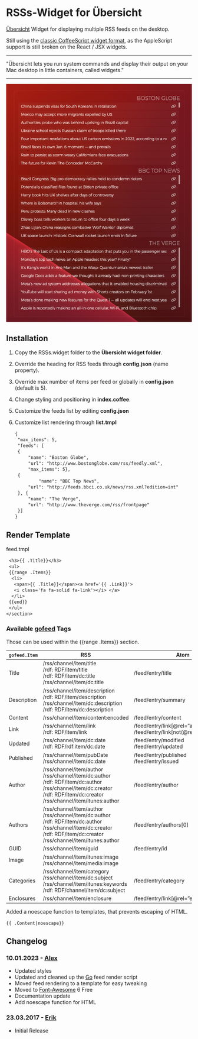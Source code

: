 # RSSs-Widget for Übersicht

[Übersicht](http://tracesof.net/uebersicht/) Widget for displaying multiple RSS feeds on the desktop. 

Still using  the [classic CoffeeScript widget format](https://github.com/felixhageloh/uebersicht/blob/master/ClassicWidgets.md), as the AppleScript support is still broken on the React / JSX widgets.

---

"Übersicht lets you run system commands and display their output on your Mac desktop in little containers, called widgets."

---

![Alt text](screenshot.png?raw=true "Preview")

## Installation

1. Copy the RSSs.widget folder to the **Übersicht widget folder**.

2. Override the heading for RSS feeds through **config.json** (name property).

3. Override max number of items per feed or globally in **config.json** (default is 5).

4. Change styling and positioning  in **index.coffee**. 

5. Customize the feeds list by editing **config.json**

6. Customize list rendering through **list.tmpl**
   
   ```
   {
    "max_items": 5,
    "feeds": [
    {
        "name": "Boston Globe",
        "url": "http://www.bostonglobe.com/rss/feedly.xml",
        "max_items": 5},
    {
            "name": "BBC Top News",
        "url": "http://feeds.bbci.co.uk/news/rss.xml?edition=int"
    }, {
        "name": "The Verge",
        "url": "http://www.theverge.com/rss/frontpage"
    }]
   }
   ```

## Render Template

feed.tmpl

```<section>
 <h3>{{ .Title}}</h3>
 <ul>
 {{range .Items}}
  <li>
   <span>{{ .Title}}</span><a href='{{ .Link}}'>
   <i class='fa fa-solid fa-link'></i> </a>
  </li>
 {{end}}
 </ul>
</section>
```

### Available [gofeed](https://github.com/mmcdole/gofeed) Tags

Those can be used within the {{range .Items}} section.

| `gofeed.Item` | RSS                                                                                                                                                                                 | Atom                                                                          | JSON                                 |
| ------------- | ----------------------------------------------------------------------------------------------------------------------------------------------------------------------------------- | ----------------------------------------------------------------------------- | ------------------------------------ |
| Title         | /rss/channel/item/title<br>/rdf: RDF/item/title<br>/rdf: RDF/item/dc:title<br>/rss/channel/item/dc:title                                                                            | /feed/entry/title                                                             | /items/title                         |
| Description   | /rss/channel/item/description<br>/rdf: RDF/item/description<br>/rss/channel/item/dc:description<br>/rdf: RDF/item/dc:description                                                    | /feed/entry/summary                                                           | /items/summary                       |
| Content       | /rss/channel/item/content:encoded                                                                                                                                                   | /feed/entry/content                                                           | /items/content_html                  |
| Link          | /rss/channel/item/link<br>/rdf: RDF/item/link                                                                                                                                       | /feed/entry/link[@rel=”alternate”]/@href<br>/feed/entry/link[not(@rel)]/@href | /items/url                           |
| Updated       | /rss/channel/item/dc:date<br>/rdf: RDF/rdf:item/dc:date                                                                                                                             | /feed/entry/modified<br>/feed/entry/updated                                   | /items/date_modified                 |
| Published     | /rss/channel/item/pubDate<br>/rss/channel/item/dc:date                                                                                                                              | /feed/entry/published<br>/feed/entry/issued                                   | /items/date_published                |
| Author        | /rss/channel/item/author<br>/rss/channel/item/dc:author<br>/rdf: RDF/item/dc:author<br>/rss/channel/item/dc:creator<br>/rdf: RDF/item/dc:creator<br>/rss/channel/item/itunes:author | /feed/entry/author                                                            | /items/author/name                   |
| Authors       | /rss/channel/item/author<br>/rss/channel/item/dc:author<br>/rdf: RDF/item/dc:author<br>/rss/channel/item/dc:creator<br>/rdf: RDF/item/dc:creator<br>/rss/channel/item/itunes:author | /feed/entry/authors[0]                                                        | /items/authors<br>/items/author/name |
| GUID          | /rss/channel/item/guid                                                                                                                                                              | /feed/entry/id                                                                | /items/id                            |
| Image         | /rss/channel/item/itunes:image<br>/rss/channel/item/media:image                                                                                                                     |                                                                               | /items/image<br>/items/banner_image  |
| Categories    | /rss/channel/item/category<br>/rss/channel/item/dc:subject<br>/rss/channel/item/itunes:keywords<br>/rdf: RDF/channel/item/dc:subject                                                | /feed/entry/category                                                          | /items/tags                          |
| Enclosures    | /rss/channel/item/enclosure                                                                                                                                                         | /feed/entry/link[@rel=”enclosure”]                                            | /items/attachments                   |

Added a noescape function to templates, that prevents escaping of HTML.

```
{{ .Content|noescape}}
```



## Changelog

### 10.01.2023 - [Alex](github.com/portalzine)

- Updated styles
- Updated and cleaned up the [Go](https://go.dev/) feed render script
- Moved feed rendering to a template for easy tweaking
- Moved to [Font-Awesome](https://fontawesome.com) 6 Free
- Documentation update
- Add noescape function for HTML

### 23.03.2017 - [Erik](https://github.com/edasque)

- Initial Release
